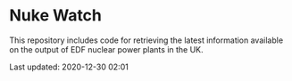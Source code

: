 # Nuke Watch

This repository includes code for retrieving the latest information available on the output of EDF nuclear power plants in the UK.

Last updated: 2020-12-30 02:01